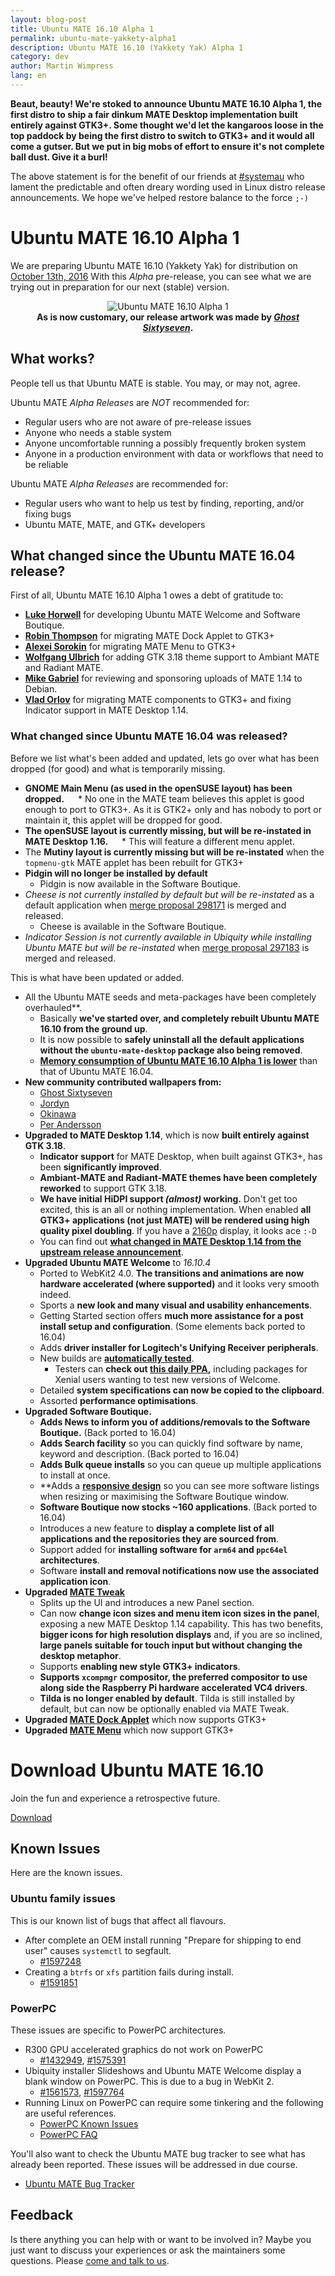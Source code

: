 ```yaml
---
layout: blog-post
title: Ubuntu MATE 16.10 Alpha 1
permalink: ubuntu-mate-yakkety-alpha1
description: Ubuntu MATE 16.10 (Yakkety Yak) Alpha 1
category: dev
author: Martin Wimpress
lang: en
---
```


**Beaut, beauty! We're stoked to announce Ubuntu MATE 16.10 Alpha 1,
the first distro to ship a fair dinkum MATE Desktop implementation
built entirely against GTK3+. Some thought we'd let the kangaroos loose
in the top paddock by being the first distro to switch to GTK3+ and it
would all come a gutser. But we put in big mobs of effort to ensure
it's not complete ball dust. Give it a burl!**

The above statement is for the benefit of our friends at
[#systemau](https://systemau.net.au/) who lament the predictable and
often dreary wording used in Linux distro release announcements. We
hope we've helped restore balance to the force `;-)`

# Ubuntu MATE 16.10 Alpha 1

We are preparing Ubuntu MATE 16.10 (Yakkety Yak) for distribution on
[October 13th, 2016](https://wiki.ubuntu.org/YakketyYak/ReleaseSchedule)
With this *Alpha* pre-release, you can see what we are trying out in
preparation for our next (stable) version.

<div align="center">
<img src="/gallery/blog/ubuntu-mate-1610-alpha1.png" alt="Ubuntu MATE 16.10 Alpha 1" /><br />
<b>As is now customary, our release artwork was made by <a href="https://www.youtube.com/channel/UCglkWuyZDppWD2BVsyI4r3A" target="_blank"><i>Ghost Sixtyseven</i></a>.</b>
</div>

## What works?

People tell us that Ubuntu MATE is stable. You may, or may not, agree.

Ubuntu MATE *Alpha Releases* are *NOT* recommended for:

  * Regular users who are not aware of pre-release issues
  * Anyone who needs a stable system
  * Anyone uncomfortable running a possibly frequently broken system
  * Anyone in a production environment with data or workflows that need to be reliable

Ubuntu MATE *Alpha Releases* are recommended for:

  * Regular users who want to help us test by finding, reporting, and/or fixing bugs
  * Ubuntu MATE, MATE, and GTK+ developers

## What changed since the Ubuntu MATE 16.04 release?

First of all, Ubuntu MATE 16.10 Alpha 1 owes a debt of gratitude to:

  * **[Luke Horwell](https://ubuntu-mate.community/users/lah7/)** for developing Ubuntu MATE Welcome and Software Boutique.
  * **[Robin Thompson](https://github.com/robint99)** for migrating MATE Dock Applet to GTK3+
  * **[Alexei Sorokin](https://build.opensuse.org/user/show/XRevan86)** for migrating MATE Menu to GTK3+
  * **[Wolfgang Ulbrich](https://github.com/raveit65)** for adding GTK 3.18 theme support to Ambiant MATE and Radiant MATE.
  * **[Mike Gabriel](https://sunweavers.net/blog/)** for reviewing and sponsoring uploads of MATE 1.14 to Debian.
  * **[Vlad Orlov](https://github.com/monsta)** for migrating MATE components to GTK3+ and fixing Indicator support in MATE Desktop 1.14.

### What changed since Ubuntu MATE 16.04 was released?

Before we list what's been added and updated, lets go over what has
been dropped (for good) and what is temporarily missing.

  * **GNOME Main Menu (as used in the openSUSE layout) has been dropped.**
    * No one in the MATE team believes this applet is good enough to port to GTK3+. As it is GTK2+ only and has nobody to port or maintain it, this applet will be dropped for good.
  * **The openSUSE layout is currently missing, but will be re-instated in MATE Desktop 1.16.**
    * This will feature a different menu applet.
  * The **Mutiny layout is currently missing but will be re-instated** when the `topmenu-gtk` MATE applet has been rebuilt for GTK3+
  * **Pidgin will no longer be installed by default**
    * Pidgin is now available in the Software Boutique.
  * *Cheese is not currently installed by default but will be re-instated* as a default application when [merge proposal 298171](https://code.launchpad.net/~ubuntu-mate-dev/cheese/caja-compatibility/+merge/298141) is merged and released.
    * Cheese is available in the Software Boutique.
  * *Indicator Session is not currently available in Ubiquity while installing Ubuntu MATE but will be re-instated* when [merge proposal 297183](https://code.launchpad.net/~ubuntu-mate-dev/indicator-session/mate-compatibility/+merge/297183) is merged and released.

This is what have been updated or added.

  * All the Ubuntu MATE seeds and meta-packages have been completely overhauled**.
    * Basically **we've started over, and completely rebuilt Ubuntu MATE 16.10 from the ground up**.
    * It is now possible to **safely uninstall all the default applications without the `ubuntu-mate-desktop` package also being removed**.
    * **[Memory consumption of Ubuntu MATE 16.10 Alpha 1 is lower](/blog/mate-desktop-gtk2-vs-gtk3-memory-consumption/)** than that of Ubuntu MATE 16.04.
  * **New community contributed wallpapers from:**
    * [Ghost Sixtyseven](https://www.youtube.com/channel/UCglkWuyZDppWD2BVsyI4r3A)    
    * [Jordyn](https://ubuntu-mate.community/t/animated-waves-wallpaper/6228)
    * [Okinawa](https://ubuntu-mate.community/t/ubuntu-16-04-lts-mustache-wallpaper/4443)
    * [Per Andersson](https://ubuntu-mate.community/t/wallpapers-rootmate-dragonmate-selassiemate-selassiegray/6662)
  * **Upgraded to MATE Desktop 1.14**, which is now **built entirely against GTK 3.18**.
    * **Indicator support** for MATE Desktop, when built against GTK3+, has been **significantly improved**.
    * **Ambiant-MATE and Radiant-MATE themes have been completely reworked** to support GTK 3.18.
    * **We have initial HiDPI support *(almost)* working.** Don't get too excited, this is an all or nothing implementation. When enabled **all GTK3+ applications (not just MATE) will be rendered using high quality pixel doubling**. If you have a [2160p](https://en.wikipedia.org/wiki/4K_resolution) display, it looks ace `:-D`
    * You can find out **[what changed in MATE Desktop 1.14 from the upstream release announcement](http://mate-desktop.org/blog/2016-04-08-mate-1-14-released/)**.
  * **Upgraded Ubuntu MATE Welcome** to *16.10.4*
    * Ported to WebKit2 4.0. **The transitions and animations are now hardware accelerated (where supported)** and it looks very smooth indeed.
    * Sports a **new look and many visual and usability enhancements**.
    * Getting Started section offers **much more assistance for a post install setup and configuration**. (Some elements back ported to 16.04)
    * Adds **driver installer for Logitech's Unifying Receiver peripherals**.
    * New builds are **[automatically tested](https://semaphoreci.com/lah7/ubuntu-mate-welcome)**.
      * Testers can **check out [this daily PPA](https://launchpad.net/~lah7/+archive/ubuntu/ubuntu-mate-welcome-dev),** including packages for Xenial users wanting to test new versions of Welcome.
    * Detailed **system specifications can now be copied to the clipboard**.
    * Assorted **performance optimisations**.
  * **Upgraded Software Boutique.**
    * **Adds News to inform you of additions/removals to the Software Boutique.** (Back ported to 16.04)
    * **Adds Search facility** so you can quickly find software by name, keyword and description. (Back ported to 16.04)
    * **Adds Bulk queue installs** so you can queue up multiple applications to install at once.
    * **Adds a **[responsive design](https://www.youtube.com/watch?v=U_OejlprNnY)** so you can see more software listings when resizing or maximising the Software Boutique window.
    * **Software Boutique now stocks ~160 applications**. (Back ported to 16.04)
    * Introduces a new feature to **display a complete list of all applications and the repositories they are sourced from**.
    * Support added for **installing software for `arm64` and `ppc64el` architectures**.
    * Software **install and removal notifications now use the associated application icon**.
  * **Upgraded [MATE Tweak](https://bitbucket.org/ubuntu-mate/mate-tweak/)**
    * Splits up the UI and introduces a new Panel section.
    * Can now **change icon sizes and menu item icon sizes in the panel**, exposing a new MATE Desktop 1.14 capability. This has two benefits, **bigger icons for high resolution displays** and, if you are so inclined, **large panels suitable for touch input but without changing the desktop metaphor**.
    * Supports **enabling new style GTK3+ indicators**.
    * **Supports `xcompmgr` compositor, the preferred compositor to use along side the Raspberry Pi hardware accelerated VC4 drivers**.
    * **Tilda is no longer enabled by default**. Tilda is still installed by default, but can now be optionally enabled via MATE Tweak.
  * **Upgraded [MATE Dock Applet](https://github.com/robint99/mate-dock-applet)** which now supports GTK3+
  * **Upgraded [MATE Menu](https://bitbucket.org/ubuntu-mate/mate-menu)** which now support GTK3+

<div class="bs-component">
    <div class="jumbotron">
        <h1>Download Ubuntu MATE 16.10</h1>
        <p>Join the fun and experience a retrospective future.</p>
        <a href="/download/" class="btn btn-primary btn-lg">Download</a>
        </p>
    </div>
</div>

## Known Issues

Here are the known issues.

### Ubuntu family issues

This is our known list of bugs that affect all flavours.

  * After complete an OEM install running "Prepare for shipping to end user" causes `systemctl` to segfault.
    * [#1597248](https://bugs.launchpad.net/bugs/1597248)
  * Creating a `btrfs` or `xfs` partition fails during install.
    * [#1591851](https://bugs.launchpad.net/bugs/1591851)

### PowerPC

These issues are specific to PowerPC architectures.

  * R300 GPU accelerated graphics do not work on PowerPC
    * [#1432949](https://bugs.launchpad.net/bugs/1432949),
    [#1575391](https://bugs.launchpad.net/bugs/1575391)
  * Ubiquity installer Slideshows and Ubuntu MATE Welcome display a blank window on PowerPC. This is due to a bug in WebKit 2.
    * [#1561573](https://bugs.launchpad.net/bugs/1561573),
    [#1597764](https://bugs.launchpad.net/bugs/1597764)
  * Running Linux on PowerPC can require some tinkering and the following are useful references.
    * [PowerPC Known Issues](https://wiki.ubuntu.com/PowerPCKnownIssues)
    * [PowerPC FAQ](https://wiki.ubuntu.com/PowerPCFAQ)

You'll also want to check the Ubuntu MATE bug tracker to see what has already
been reported. These issues will be addressed in due course.

  * [Ubuntu MATE Bug Tracker](https://bugs.launchpad.net/ubuntu-mate)

## Feedback

Is there anything you can help with or want to be involved in? Maybe you just
want to discuss your experiences or ask the maintainers some questions. Please
[come and talk to us](https://ubuntu-mate.community/).
